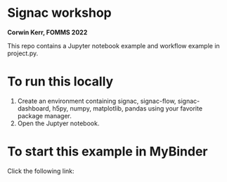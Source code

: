 # Signac workshop
**Corwin Kerr, FOMMS 2022**

This repo contains a Jupyter notebook example and workflow example in project.py.

# To run this locally

1. Create an environment containing signac, signac-flow, signac-dashboard, h5py, numpy, matplotlib, pandas using your favorite package manager.
2. Open the Juptyer notebook.

# To start this example in MyBinder

Click the following link:
